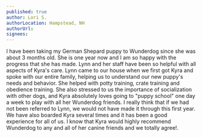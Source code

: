 ```yaml
---
published: true
author: Lori S.﻿﻿
authorLocation: Hampstead, NH﻿﻿
authorUrl:
signees:
---
```


I have been taking my German Shepard puppy to Wunderdog since she was about 3 months old. She is one year now and I am so happy with the progress that she has made. Lynn and her staff have been so helpful with all aspects of Kyra's care. Lynn came to our house when we first got Kyra and spoke with our entire family, helping us to understand our new puppy's needs and behavior. She helped with potty training, crate training and obedience training. She also stressed to us the importance of socialization with other dogs, and Kyra absolutely loves going to "puppy school" one day a week to play with all her Wunderdog friends. I really think that if we had not been referred to Lynn, we would not have made it through this first year. We have also boarded Kyra several times and it has been a good experience for all of us. I know that Kyra would highly recommend Wunderdog to any and all of her canine friends and we totally agree!.
